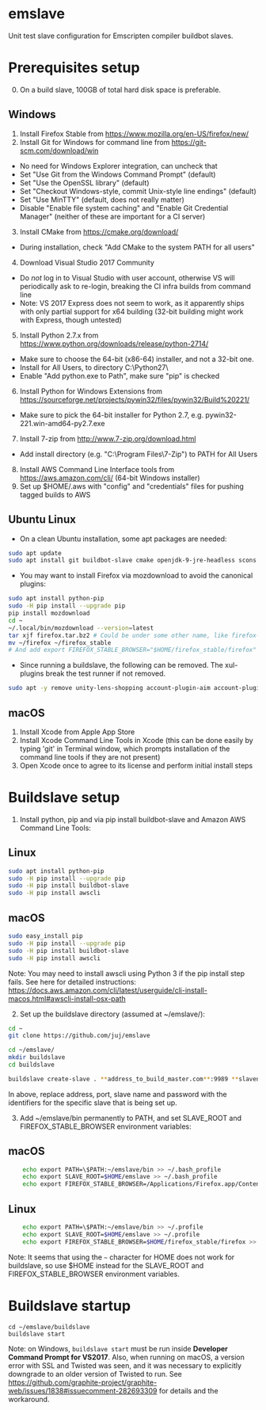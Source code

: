 # emslave
Unit test slave configuration for Emscripten compiler buildbot slaves.

# Prerequisites setup

0. On a build slave, 100GB of total hard disk space is preferable.

## Windows

1. Install Firefox Stable from https://www.mozilla.org/en-US/firefox/new/
2. Install Git for Windows for command line from https://git-scm.com/download/win
 - No need for Windows Explorer integration, can uncheck that
 - Set "Use Git from the Windows Command Prompt" (default)
 - Set "Use the OpenSSL library" (default)
 - Set "Checkout Windows-style, commit Unix-style line endings" (default)
 - Set "Use MinTTY" (default, does not really matter)
 - Disable "Enable file system caching" and "Enable Git Credential Manager" (neither of these are important for a CI server)
3. Install CMake from https://cmake.org/download/
 - During installation, check "Add CMake to the system PATH for all users"
4. Download Visual Studio 2017 Community
 - Do *not* log in to Visual Studio with user account, otherwise VS will periodically ask to re-login, breaking the CI infra builds from command line
 - Note: VS 2017 Express does not seem to work, as it apparently ships with only partial support for x64 building (32-bit building might work with Express, though untested)
5. Install Python 2.7.x from https://www.python.org/downloads/release/python-2714/
 - Make sure to choose the 64-bit (x86-64) installer, and not a 32-bit one.
 - Install for All Users, to directory C:\Python27\
 - Enable "Add python.exe to Path", make sure "pip" is checked
6. Install Python for Windows Extensions from https://sourceforge.net/projects/pywin32/files/pywin32/Build%20221/
 - Make sure to pick the 64-bit installer for Python 2.7, e.g. pywin32-221.win-amd64-py2.7.exe
7. Install 7-zip from http://www.7-zip.org/download.html
 - Add install directory (e.g. "C:\Program Files\7-Zip") to PATH for All Users
8. Install AWS Command Line Interface tools from https://aws.amazon.com/cli/ (64-bit Windows installer)
9. Set up $HOME/.aws with "config" and "credentials" files for pushing tagged builds to AWS

## Ubuntu Linux

 - On a clean Ubuntu installation, some apt packages are needed:

```bash
sudo apt update
sudo apt install git buildbot-slave cmake openjdk-9-jre-headless scons awscli
```

 - You may want to install Firefox via mozdownload to avoid the canonical plugins:

```bash
sudo apt install python-pip
sudo -H pip install --upgrade pip
pip install mozdownload
cd ~
~/.local/bin/mozdownload --version=latest
tar xjf firefox.tar.bz2 # Could be under some other name, like firefox-58.0.2.tar.bz2
mv ~/firefox ~/firefox_stable
# And add export FIREFOX_STABLE_BROWSER="$HOME/firefox_stable/firefox" to .profile
```

 - Since running a buildslave, the following can be removed. The xul- plugins break the test runner if not removed.

```bash
sudo apt -y remove unity-lens-shopping account-plugin-aim account-plugin-facebook account-plugin-flickr account-plugin-google account-plugin-icons account-plugin-identica account-plugin-jabber account-plugin-salut account-plugin-twitter account-plugin-windows-live account-plugin-yahoo gnome-online-accounts unity-control-center-signon xul-ext-webaccounts xul-ext-websites-integration xul-ext-ubufox
```

## macOS

1. Install Xcode from Apple App Store
2. Install Xcode Command Line Tools in Xcode (this can be done easily by typing 'git' in Terminal window, which prompts installation of the command line tools if they are not present)
3. Open Xcode once to agree to its license and perform initial install steps

# Buildslave setup

1. Install python, pip and via pip install buildbot-slave and Amazon AWS Command Line Tools:

## Linux

```bash
sudo apt install python-pip
sudo -H pip install --upgrade pip
sudo -H pip install buildbot-slave
sudo -H pip install awscli
```

## macOS

```bash
sudo easy_install pip
sudo -H pip install --upgrade pip
sudo -H pip install buildbot-slave
sudo -H pip install awscli
```

Note: You may need to install awscli using Python 3 if the pip install step fails. See here for detailed instructions: https://docs.aws.amazon.com/cli/latest/userguide/cli-install-macos.html#awscli-install-osx-path

2. Set up the buildslave directory (assumed at ~/emslave/):

```bash
cd ~
git clone https://github.com/juj/emslave

cd ~/emslave/
mkdir buildslave
cd buildslave

buildslave create-slave . **address_to_build_master.com**:9989 **slavename** **slavepassword**
```

In above, replace address, port, slave name and password with the identifiers for the specific slave that is being set up.

3. Add ~/emslave/bin permanently to PATH, and set SLAVE_ROOT and FIREFOX_STABLE_BROWSER environment variables:

## macOS

```bash
    echo export PATH=\$PATH:~/emslave/bin >> ~/.bash_profile
    echo export SLAVE_ROOT=$HOME/emslave >> ~/.bash_profile
    echo export FIREFOX_STABLE_BROWSER=/Applications/Firefox.app/Contents/MacOS/firefox >> ~/.bash_profile
```

## Linux

```bash
    echo export PATH=\$PATH:~/emslave/bin >> ~/.profile
    echo export SLAVE_ROOT=$HOME/emslave >> ~/.profile
    echo export FIREFOX_STABLE_BROWSER=$HOME/firefox_stable/firefox >> ~/.profile
```

Note: It seems that using the `~` character for HOME does not work for buildslave, so use $HOME instead for the SLAVE_ROOT and FIREFOX_STABLE_BROWSER environment variables.

# Buildslave startup

    cd ~/emslave/buildslave
    buildslave start

Note: on Windows, `buildslave start` must be run inside **Developer Command Prompt for VS2017**. Also, when running on macOS, a version error with SSL and Twisted was seen, and it was necessary to explicitly downgrade to an older version of Twisted to run. See https://github.com/graphite-project/graphite-web/issues/1838#issuecomment-282693309 for details and the workaround.